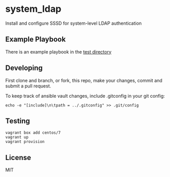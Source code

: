 system_ldap
=========

Install and configure SSSD for system-level LDAP authentication

Example Playbook
----------------

There is an example playbook in the [test directory](test/)

Developing
----------

First clone and branch, or fork, this repo, make your changes, commit and submit
a pull request.

To keep track of ansible vault changes, include .gitconfig in your git config:

    echo -e "[include]\n\tpath = ../.gitconfig" >> .git/config

Testing
-------

    vagrant box add centos/7
    vagrant up
    vagrant provision

License
-------

MIT
